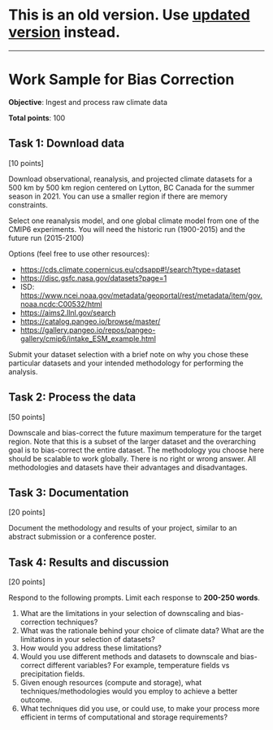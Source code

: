 # This is an old version. Use [updated version](cleaned_bias_correction.md) instead. 

___

# Work Sample for Bias Correction

**Objective**: Ingest and process raw climate data

**Total points**: 100

## Task 1: Download data

[10 points] 

Download observational, reanalysis, and projected climate datasets for a 500 km by 500 km region centered on Lytton, BC Canada for the summer season in 2021. You can use a smaller region if there are memory constraints.

Select one reanalysis model, and one global climate model from one of the CMIP6 experiments. You will need the historic run (1900-2015) and the future run (2015-2100)

Options (feel free to use other resources):

- https://cds.climate.copernicus.eu/cdsapp#!/search?type=dataset
- https://disc.gsfc.nasa.gov/datasets?page=1
- ISD: https://www.ncei.noaa.gov/metadata/geoportal/rest/metadata/item/gov.noaa.ncdc:C00532/html
- https://aims2.llnl.gov/search
- https://catalog.pangeo.io/browse/master/
- https://gallery.pangeo.io/repos/pangeo-gallery/cmip6/intake_ESM_example.html 

Submit your dataset selection with a brief note on why you chose these particular datasets and your intended methodology for performing the analysis.

## Task 2: Process the data

[50 points]

Downscale and bias-correct the future maximum temperature for the target region. Note that this is a subset of the larger dataset and the overarching goal is to bias-correct the entire dataset. The methodology you choose here should be scalable to work globally. There is no right or wrong answer. All methodologies and datasets have their advantages and disadvantages.

## Task 3: Documentation

[20 points]

Document the methodology and results of your project, similar to an abstract submission or a conference poster.

## Task 4: Results and discussion

[20 points]

Respond to the following prompts. Limit each response to **200-250 words**.

1. What are the limitations in your selection of downscaling and bias-correction techniques?
2. What was the rationale behind your choice of climate data? What are the limitations in your selection of datasets?
3. How would you address these limitations?
4. Would you use different methods and datasets to downscale and bias-correct different variables? For example, temperature fields vs precipitation fields.
5. Given enough resources (compute and storage), what techniques/methodologies would you employ to achieve a better outcome.
6. What techniques did you use, or could use, to make your process more efficient in terms of computational and storage requirements?
